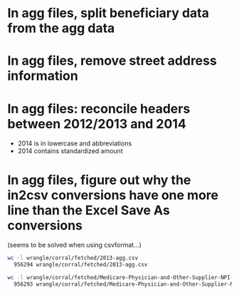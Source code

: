 # In agg files, split beneficiary data from the agg data

# In agg files, remove street address information

# In agg files: reconcile headers between 2012/2013 and 2014
  - 2014 is in lowercase and abbreviations
  - 2014 contains standardized amount


# In agg files, figure out why the in2csv conversions have one more line than the Excel Save As conversions

(seems to be solved when using csvformat...)


```sh
wc -l wrangle/corral/fetched/2013-agg.csv
  956294 wrangle/corral/fetched/2013-agg.csv

wc -l wrangle/corral/fetched/Medicare-Physician-and-Other-Supplier-NPI-Aggregate-CY2013.csv
  956293 wrangle/corral/fetched/Medicare-Physician-and-Other-Supplier-NPI-Aggregate-CY2013.csv
```
